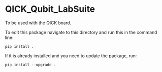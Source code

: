 # QICK_Qubit_LabSuite
To be used with the QICK board.

To edit this package navigate to this directory and run this in the command line:
```
pip install .
```
If it is already installed and you need to update the package, run:

```
pip install --upgrade .
```